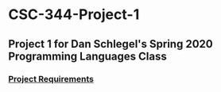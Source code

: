 # CSC-344-Project-1

## Project 1 for Dan Schlegel's Spring 2020 Programming Languages Class

### [Project Requirements](https://danielschlegel.org/wp/teaching/csc344-spring-2020/assignment-1/)
